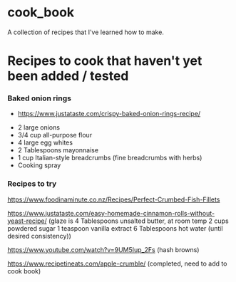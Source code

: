 # cook_book

A collection of recipes that I've learned how to make.

# Recipes to cook that haven't yet been added / tested

### Baked onion rings

- https://www.justataste.com/crispy-baked-onion-rings-recipe/

* 2 large onions
* 3/4 cup all-purpose flour
* 4 large egg whites
* 2 Tablespoons mayonnaise
* 1 cup Italian-style breadcrumbs (fine breadcrumbs with herbs)
* Cooking spray

### Recipes to try

https://www.foodinaminute.co.nz/Recipes/Perfect-Crumbed-Fish-Fillets

https://www.justataste.com/easy-homemade-cinnamon-rolls-without-yeast-recipe/  (glaze is 4 Tablespoons unsalted butter, at room temp
2 cups powdered sugar
1 teaspoon vanilla extract
6 Tablespoons hot water (until desired consistency))

https://www.youtube.com/watch?v=9UM5Iup_2Fs (hash browns)

https://www.recipetineats.com/apple-crumble/ (completed, need to add to cook book)
